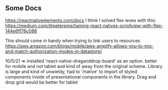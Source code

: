 ## Some Docs
https://reactnativeelements.com/docs 
I think I solved flex woes with this: https://medium.com/@peterpme/taming-react-natives-scrollview-with-flex-144e6ff76c088

This should come in handy when trying to link users to resources
https://aws.amazon.com/blogs/mobile/aws-amplify-allows-you-to-mix-and-match-authorization-modes-in-datastore/

10/5/21 => installed 'react-native-draganddrop-board' as an option. better for mobile and not tablet and kind of away from the original scheme. Library is large and kind of unwieldy, had to '/native' to import of styled components inside of presentational components in the library. Drag and drop grid would be better for tablet 
